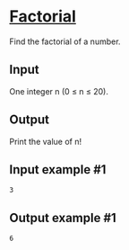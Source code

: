 # [Factorial](https://www.e-olymp.com/en/problems/1658)

Find the factorial of a number.

## Input

One integer n (0 ≤ n ≤ 20).

## Output

Print the value of n!

## Input example #1
```
3
```

## Output example #1
```
6
```
